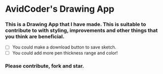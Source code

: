 # AvidCoder's Drawing App

### This is a Drawing App that I have made. This is suitable to contribute to with styling, improvements and other things that you think are beneficial. 

- [ ] You could make a download button to save sketch.
- [ ] You could add more pen thickness range and color!

### Please contribute, fork and star. 
